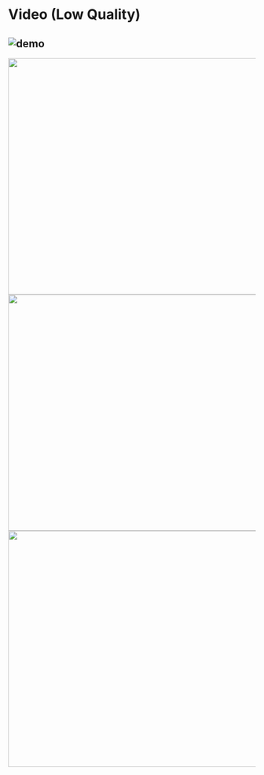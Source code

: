 # Video (Low Quality)
![demo](https://github.com/Queriii/3DFunctionPlotter/assets/88565070/d1d9135c-86f7-4064-bc9b-f0019718973e)
---------------------------------------------------------------
<img src="https://github.com/Queriii/3DFunctionPlotter/assets/88565070/32aabc84-1753-4e04-bed7-7efb23144fab" width="700" height="480">
<img src="https://github.com/Queriii/3DFunctionPlotter/assets/88565070/261a4d5e-07de-4ee2-a11d-41733ba5ae5b" width="700" height="480">
<img src="https://github.com/Queriii/3DFunctionPlotter/assets/88565070/49c42d77-fc66-4a90-af81-6dabffc1f88d" width="700" height="480">
